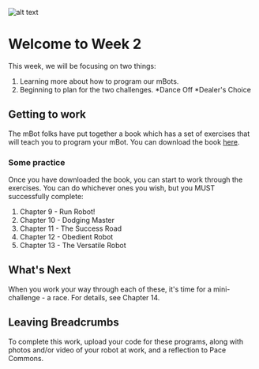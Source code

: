![alt text](https://i.ytimg.com/vi/kiO8VYpIGsw/maxresdefault.jpg)

# Welcome to Week 2
This week, we will be focusing on two things:

1. Learning more about how to program our mBots.
2. Beginning to plan for the two challenges.
   *Dance Off
   *Dealer's Choice

## Getting to work
The mBot folks have put together a book which has a set of exercises that will teach you to program your mBot.
You can download the book [here](https://www.dropbox.com/s/3dwpdyt1ygrpi3t/mBlock%20Kids%20maker%20rocks%20with%20the%20robots.pdf?dl=0).

### Some practice
Once you have downloaded the book, you can start to work through the exercises.
You can do whichever ones you wish, but you MUST successfully complete:
  1. Chapter 9 - Run Robot!
  2. Chapter 10 - Dodging Master
  3. Chapter 11 - The Success Road
  4. Chapter 12 - Obedient Robot
  5. Chapter 13 - The Versatile Robot

## What's Next
When you work your way through each of these, it's time for a mini-challenge - a race.
For details, see Chapter 14.

## Leaving Breadcrumbs
To complete this work, upload your code for these programs, along with photos and/or video of your robot at work, and a reflection to Pace Commons.
